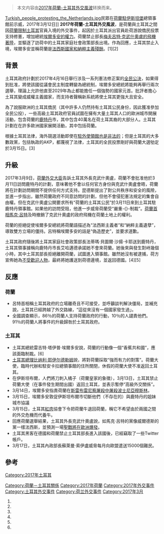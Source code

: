 > 本文内容由[2017年荷蘭-土耳其外交風波](https://zh.wikipedia.org/wiki/2017年荷蘭-土耳其外交風波)转换而来。


[Turkish_people_protesting_the_Netherlands.jpg](https://zh.wikipedia.org/wiki/File:Turkish_people_protesting_the_Netherlands.jpg "fig:Turkish_people_protesting_the_Netherlands.jpg")民眾在[荷蘭駐](https://zh.wikipedia.org/wiki/荷蘭 "wikilink")[伊斯坦堡](../Page/伊斯坦堡.md "wikilink")總領事館前示威，2017年3月12日\]\] **2017年荷蘭-土耳其外交風波**，是荷蘭與土耳其之間因[荷蘭限制](https://zh.wikipedia.org/wiki/荷蘭 "wikilink")[土耳其](../Page/土耳其.md "wikilink")官員入境的外交事件，起因於土耳其派出官員赴荷游說僑民投票支持修憲，增加總統[埃爾多安的權力](https://zh.wikipedia.org/wiki/埃爾多安 "wikilink")。荷蘭禁止部長[梅夫呂特·克武什奧盧的飛機著陸](https://zh.wikipedia.org/wiki/梅夫呂特·克武什奧盧 "wikilink")，並驅逐了訪荷中的土耳其家庭社會政策部長出境。作為回應，土耳其禁止入境，埃爾多安並稱荷蘭是[法西斯國家和納粹主義殘餘](https://zh.wikipedia.org/wiki/法西斯 "wikilink")。\[1\]\[2\]

## 背景

土耳其政府計劃於2017年4月16日舉行涉及一系列憲法修正案的[全民公決](https://zh.wikipedia.org/wiki/全民公決 "wikilink")，如果得到批准，將使該國從議會民主制度轉變為總統制，埃爾多安總統將能夠再舉行兩次選舉，理論上允許他直至2029年為止都能擔任一個強勢的國家元首。批評者擔心土耳其變成威權主義國家，而支持者聲稱新系統將使土耳其更強大且安全。

為了說服歐洲的土耳其僑民（其中許多人仍然持有土耳其公民身份，因此獲准參加全民公投），一些高級土耳其政府官員試圖在擁有大量土耳其人口的歐洲城市開展活動，包含荷蘭的[鹿特丹](../Page/鹿特丹.md "wikilink")市，其中包含40萬名在荷土耳其裔的大部分人。土耳其計劃在在許多歐洲國家展開活動，其中包括荷蘭。

根據土耳其法律，海外競選活動即使在[駐外使領館也是非法的](../Page/土耳其駐外機構列表.md "wikilink")；但是土耳其的大多數政黨，包括執政的AKP，都蔑視了法律，土耳其的全民投票剛好與荷蘭大選劬定於3月15日。\[3\]

## 升級

2017年3月9日，[荷蘭外交大臣](../Page/荷蘭外交部.md "wikilink")告訴土耳其外長克武什奧盧，荷蘭不會批准他於3月11日訪問鹿特丹的計劃，意味著他不會以任何官方身份與克武什奧盧會晤，荷蘭將在計劃訪問期間不提供任何方式支持。昆德斯提出了對公共秩序和安全的風險，並進一步指出，雖然荷蘭政府不同意訪問的計劃，但他不會侵犯憲法規定的集會自由權。但在克武什奧盧公開要求所有“荷蘭的土耳其公民”於3月11日來到土耳其駐鹿特丹領事館。如果他的訪問受阻，他進一步威脅荷蘭受“嚴重-{}-制裁”。[荷蘭首相](https://zh.wikipedia.org/wiki/荷蘭首相 "wikilink")[馬克·呂特](../Page/馬克·呂特.md "wikilink")及時撤銷了克武什奧盧的政府飛機在荷蘭土地上的權利。

荷蘭的拒絕促使埃爾多安總統將荷蘭語描述為“法西斯主義者”和“納粹主義遺孽”，導致雙方立場的僵持。呂特稱埃爾多安的話是“偽造歷史”，並要求道歉。

土耳其政府隨後將土耳其家庭社會政策部長法蒂瑪·貝圖爾·沙揚·卡耶送到鹿特丹，土耳其領事據稱向鹿特丹市長艾哈邁德承諾她不會來荷蘭。她後來與發生對峙幾個小時，其中土耳其部長拒絕離開荷蘭，試圖進入領事館。雖然她沒有被逮捕，荷方宣佈她為[不受歡迎人物](https://zh.wikipedia.org/wiki/不受歡迎人物 "wikilink")，最終將她護送到荷德邊境，並返回德國。\[4\]\[5\]

## 反應

### 荷蘭

  - 呂特首相稱土耳其政府的立場離奇且不可接受，並呼籲談判解決僵局，並補充說，土耳其已經跨越了外交路線，“這從來沒有一個國家發生過」。
  - 全國調查顯示，86％的荷蘭人支持荷蘭政府的行動，10％的人譴責他們。 91％的荷蘭人將事件的升級歸咎於土耳其政府。

### 土耳其

  - 土耳其總統雷吉特·塔伊普·埃爾多安說，荷蘭的行動像一個“香蕉共和國”，應該面臨制裁。\[6\]
  - [土耳其總理](https://zh.wikipedia.org/wiki/土耳其總理 "wikilink")[比纳利·耶伊尔德勒姆](../Page/比纳利·耶伊尔德勒姆.md "wikilink")說，將對荷蘭採取“強而有力的對策”。荷蘭大使，臨時代辦和駐安卡拉總領事館的住所關閉，休假的荷蘭大使不准返回土耳其。
  - 在伊斯坦布爾，人們將刀刺入橘子（荷蘭皇家的象徵），3月13日，土耳其禁止荷蘭大使（在事件發生期間出國）返回土耳其，並表示暫停“高級外交關係”。
  - 3月14日，埃爾多安指責荷蘭在[斯雷布雷尼察屠殺中屠殺](https://zh.wikipedia.org/wiki/斯雷布雷尼察屠殺 "wikilink")[波士尼亞穆斯林](https://zh.wikipedia.org/wiki/波斯尼亞地區 "wikilink")。
  - 3月15日，埃爾多安敦促伊斯坦布爾市切斷他們（不存在的）與鹿特丹的姐妹城市協議
  - 3月15日，土耳其[紅肉](../Page/紅肉.md "wikilink")協會下令把荷蘭牛退回荷蘭，稱它不希望由於兩國之間的外交危機而代養牛。
  - 回應荷蘭選舉結果，土耳其外長克武什奧盧說，如馬克·呂特的黨像威爾德斯的黨一樣法西斯，並預測一場[聖戰將在歐洲爆發](https://zh.wikipedia.org/wiki/宗教战争 "wikilink")。
  - 土耳其黑客在德國和荷蘭禁止土耳其部長進入該國後，已經竊取了一些Twitter帳戶。
  - 3月17日，土耳其內政部長蘇萊曼·索伊盧威脅每月向歐盟遣送15000個難民。

## 參考

[Category:2017年土耳其](https://zh.wikipedia.org/wiki/Category:2017年土耳其 "wikilink")

[Category:荷蘭－土耳其關係](https://zh.wikipedia.org/wiki/Category:荷蘭－土耳其關係 "wikilink") [Category:2017年荷蘭](https://zh.wikipedia.org/wiki/Category:2017年荷蘭 "wikilink") [Category:2017年外交事件](https://zh.wikipedia.org/wiki/Category:2017年外交事件 "wikilink") [Category:土耳其外交事件](https://zh.wikipedia.org/wiki/Category:土耳其外交事件 "wikilink") [Category:荷兰外交事件](https://zh.wikipedia.org/wiki/Category:荷兰外交事件 "wikilink") [Category:2017年3月](https://zh.wikipedia.org/wiki/Category:2017年3月 "wikilink")

1.
2.
3.
4.
5.
6.